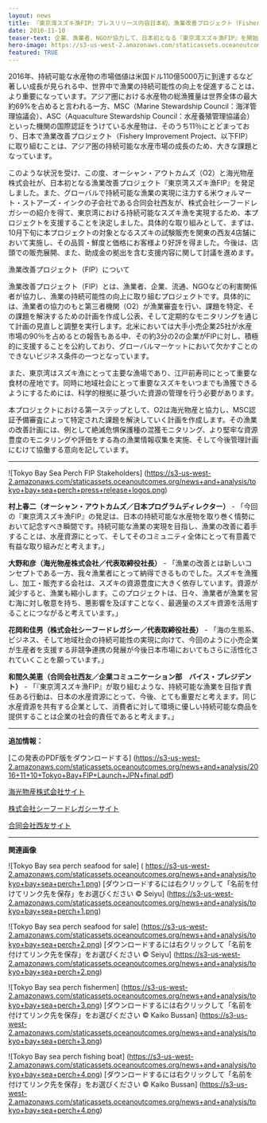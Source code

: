 ```yaml
---
layout: news
title: 『東京湾スズキ漁FIP』プレスリリース内容日本初、漁業改善プロジェクト（Fishery Improvement Project）
date: 2016-11-10
teaser-text: 企業、漁業者、NGOが協力して、日本初となる『東京湾スズキ漁FIP』を開始東アジアにおける持続可能な水産物の提供に向けた取り組み
hero-image: https://s3-us-west-2.amazonaws.com/staticassets.oceanoutcomes.org/news+and+analysis/hero+images/tokyo-bay-fip-launch-hero.jpg
featured: TRUE
---
```

2016年、持続可能な水産物の市場価値は米国ドル110億5000万に到達するなど著しい成長が見られる中、世界中で漁業の持続可能性の向上を促進することは、より重要になっています。アジア圏における水産物の総漁獲量は世界全体の最大約69%を占めると言われる一方、MSC（Marine Stewardship Council：海洋管理協議会）、ASC（Aquaculture Stewardship Council：水産養殖管理協議会）といった機関の国際認証をうけている水産物は、そのうち11％にとどまっており、日本で漁業改善プロジェクト（Fishery Improvement Project、以下FIP）に取り組むことは、アジア圏の持続可能な水産市場の成長のため、大きな課題となっています。

このような状況を受け、この度、オーシャン・アウトカムズ（O2）と海光物産株式会社が、日本初となる漁業改善プロジェクト『東京湾スズキ漁FIP』を発足しました。また、グローバルで持続可能な漁業の実現に注力する米ウォルマート・ストアーズ・インクの子会社である合同会社西友が、株式会社シーフードレガシーの紹介を得て、東京湾における持続可能なスズキ漁を実現するため、本プロジェクトを支援することを決定しました。具体的な取り組みとして、まずは、10月下旬に本プロジェクトの対象となるスズキの試験販売を関東の西友4店舗において実施し、その品質・鮮度と価格にお客様より好評を得ました。今後は、店頭での販売展開、また、助成金の拠出を含む支援内容に関して討議を進めます。

漁業改善プロジェクト（FIP）について

漁業改善プロジェクト（FIP）とは、漁業者、企業、流通、NGOなどの利害関係者が協力し、漁業の持続可能性の向上に取り組むプロジェクトです。具体的には、漁業者の協力のもと第三者機関（O2）が漁業審査を行い、課題を特定、その課題を解決するための計画を作成し公表、そして定期的なモニタリングを通じて計画の見直しと調整を実行します。北米においては大手小売企業25社が水産市場の90％を占めるとの報告もある中、その約3分の2の企業がFIPに対し、積極的に支援することを公約しており、グローバルマーケットにおいて欠かすことのできないビジネス条件の一つとなっています。

また、東京湾はスズキ漁にとって主要な漁場であり、江戸前寿司にとって重要な食材の産地です。同時に地域社会にとって重要なスズキをいつまでも漁獲できるようにするためには、科学的根拠に基づいた資源の管理を行う必要があります。

本プロジェクトにおける第一ステップとして、O2は海光物産と協力し、MSC認証予備審査によって特定された課題を解決していく計画を作成します。その漁業の改善計画には、例として絶滅危惧保護種の混獲モニタリング、より堅牢な資源豊度のモニタリングや評価をする為の漁業情報収集を実施、そして今後管理計画にむけて協働する意向を記しています。

----
![Tokyo Bay Sea Perch FIP Stakeholders]
(https://s3-us-west-2.amazonaws.com/staticassets.oceanoutcomes.org/news+and+analysis/tokyo+bay+sea+perch+press+release+logos.png)

**村上春二（オーシャン・アウトカムズ／日本プログラムディレクター）** - 「今回の『東京湾スズキ漁FIP』の発足は、日本の持続可能な水産物を取り巻く情勢において記念すべき瞬間です。持続可能な漁業の実現を目指し、漁業の改善に着手することは、水産資源にとって、そしてそのコミュニティ全体にとって有意義で有益な取り組みだと考えます。」

**大野和彦（海光物産株式会社／代表取締役社長）** - 「漁業の改善とは新しいコンセプトである一方、我々漁業者にとって納得できるものでした。スズキを漁獲し、加工・販売する会社は、スズキの資源豊度に大きく依存しています。資源が減少すると、漁業も縮小します。このプロジェクトは、日々、漁業者が漁業を営む海に対し敬意を持ち、悪影響を及ぼすことなく、最適量のスズキ資源を活用することにつながると考えています。」

**花岡和佳男（株式会社シーフードレガシー／代表取締役社長）** - 「海の生態系、ビジネス、そして地域社会の持続可能性の実現に向けて、今回のように小売企業が生産者を支援する非競争連携の発展が今後日本市場においてもさらに活性化されていくことを願っています。」

**和間久美恵（合同会社西友／企業コミュニケーション部　バイス・プレジデント）** - 「『東京湾スズキ漁FIP』が取り組むような、持続可能な漁業を目指す責任ある行動は、日本の水産資源にとって、今後、とても重要だと考えます。同じ水産資源を共有する企業として、消費者に対して環境に優しい持続可能な商品を提供することは企業の社会的責任であると考えます。」

----

**追加情報：**

[この発表のPDF版をダウンロードする] (https://s3-us-west-2.amazonaws.com/staticassets.oceanoutcomes.org/news+and+analysis/2016+11+10+Tokyo+Bay+FIP+Launch+JPN+final.pdf)

<a href="http://www.daidenmaru.com" target="_blank">海光物産株式会社サイト</a>

<a href="http://www.seafoodlegacy.com/ja/" target="_blank">株式会社シーフードレガシーサイト</a>

<a href="http://www.seiyu.co.jp" target="_blank">合同会社西友サイト</a>

----
**関連画像**

![Tokyo Bay sea perch seafood for sale]
(	https://s3-us-west-2.amazonaws.com/staticassets.oceanoutcomes.org/news+and+analysis/tokyo+bay+sea+perch+1.png)
[ダウンロードするには右クリックして「名前を付けてリンク先を保存」をお選びください © Seiyu] (https://s3-us-west-2.amazonaws.com/staticassets.oceanoutcomes.org/news+and+analysis/tokyo+bay+sea+perch+1.png)


![Tokyo Bay sea perch seafood for sale]
(https://s3-us-west-2.amazonaws.com/staticassets.oceanoutcomes.org/news+and+analysis/tokyo+bay+sea+perch+2.png)
[ダウンロードするには右クリックして「名前を付けてリンク先を保存」をお選びください © Seiyu] (https://s3-us-west-2.amazonaws.com/staticassets.oceanoutcomes.org/news+and+analysis/tokyo+bay+sea+perch+2.png)


![Tokyo Bay sea perch fishermen]
(https://s3-us-west-2.amazonaws.com/staticassets.oceanoutcomes.org/news+and+analysis/tokyo+bay+sea+perch+3.png)
[ダウンロードするには右クリックして「名前を付けてリンク先を保存」をお選びください © Kaiko Bussan] (https://s3-us-west-2.amazonaws.com/staticassets.oceanoutcomes.org/news+and+analysis/tokyo+bay+sea+perch+3.png)


![Tokyo Bay sea perch fishing boat]
(https://s3-us-west-2.amazonaws.com/staticassets.oceanoutcomes.org/news+and+analysis/tokyo+bay+sea+perch+4.png)
[ダウンロードするには右クリックして「名前を付けてリンク先を保存」をお選びください © Kaiko Bussan] (https://s3-us-west-2.amazonaws.com/staticassets.oceanoutcomes.org/news+and+analysis/tokyo+bay+sea+perch+4.png)

